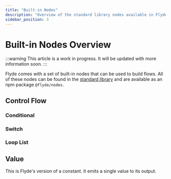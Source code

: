 ```yaml
---
title: "Built-in Nodes"
description: "Overview of the standard library nodes available in Flyde"
sidebar_position: 3
---
```


# Built-in Nodes Overview

:::warning
This article is a work in progress. It will be updated with more information soon.
:::

Flyde comes with a set of built-in nodes that can be used to build flows. All of these nodes can be found in the [standard library](https://github.com/flydelabs/flyde/tree/main/nodes) and are available as an npm package `@flyde/nodes`.

## Control Flow

### Conditional

### Switch

### Loop List

## Value

This is Flyde's version of a constant. It emits a single value to its output.

##
